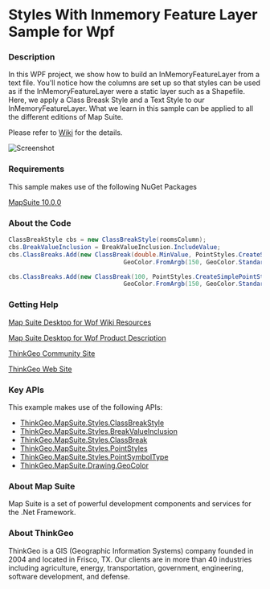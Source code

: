 # Styles With Inmemory Feature Layer Sample for Wpf

### Description
In this WPF project, we show how to build an InMemoryFeatureLayer from a text file. You'll notice how the columns are set up so that styles can be used as if the InMemoryFeatureLayer were a static layer such as a Shapefile. Here, we apply a Class Breask Style and a Text Style to our InMemoryFeatureLayer. What we learn in this sample can be applied to all the different editions of Map Suite.

Please refer to [Wiki](http://wiki.thinkgeo.com/wiki/map_suite_desktop_for_wpf) for the details.

![Screenshot](https://github.com/ThinkGeo/StylesWithInmemoryFeatureLayerSample-ForWpf/blob/master/Screenshot.png)

### Requirements
This sample makes use of the following NuGet Packages

[MapSuite 10.0.0](https://www.nuget.org/packages?q=ThinkGeo)

### About the Code
```csharp
ClassBreakStyle cbs = new ClassBreakStyle(roomsColumn);
cbs.BreakValueInclusion = BreakValueInclusion.IncludeValue;
cbs.ClassBreaks.Add(new ClassBreak(double.MinValue, PointStyles.CreateSimplePointStyle(PointSymbolType.Circle,
                                GeoColor.FromArgb(150, GeoColor.StandardColors.Blue), GeoColor.StandardColors.Black, 8)));

cbs.ClassBreaks.Add(new ClassBreak(100, PointStyles.CreateSimplePointStyle(PointSymbolType.Circle,
                                GeoColor.FromArgb(150, GeoColor.StandardColors.Blue), GeoColor.StandardColors.Black, 12)));
```
### Getting Help

[Map Suite Desktop for Wpf Wiki Resources](http://wiki.thinkgeo.com/wiki/map_suite_desktop_for_wpf)

[Map Suite Desktop for Wpf Product Description](https://thinkgeo.com/ui-controls#desktop-platforms)

[ThinkGeo Community Site](http://community.thinkgeo.com/)

[ThinkGeo Web Site](http://www.thinkgeo.com)

### Key APIs
This example makes use of the following APIs:

- [ThinkGeo.MapSuite.Styles.ClassBreakStyle](http://wiki.thinkgeo.com/wiki/api/thinkgeo.mapsuite.styles.classbreakstyle)
- [ThinkGeo.MapSuite.Styles.BreakValueInclusion](http://wiki.thinkgeo.com/wiki/api/thinkgeo.mapsuite.styles.breakvalueinclusion)
- [ThinkGeo.MapSuite.Styles.ClassBreak](http://wiki.thinkgeo.com/wiki/api/thinkgeo.mapsuite.styles.classbreak)
- [ThinkGeo.MapSuite.Styles.PointStyles](http://wiki.thinkgeo.com/wiki/api/thinkgeo.mapsuite.styles.pointstyles)
- [ThinkGeo.MapSuite.Styles.PointSymbolType](http://wiki.thinkgeo.com/wiki/api/thinkgeo.mapsuite.styles.pointsymboltype)
- [ThinkGeo.MapSuite.Drawing.GeoColor](http://wiki.thinkgeo.com/wiki/api/thinkgeo.mapsuite.drawing.geocolor)

### About Map Suite
Map Suite is a set of powerful development components and services for the .Net Framework.

### About ThinkGeo
ThinkGeo is a GIS (Geographic Information Systems) company founded in 2004 and located in Frisco, TX. Our clients are in more than 40 industries including agriculture, energy, transportation, government, engineering, software development, and defense.

